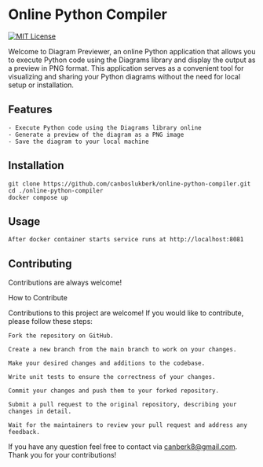 # Online Python Compiler
[![MIT License](https://img.shields.io/badge/License-MIT-green.svg)](https://choosealicense.com/licenses/mit/) 


Welcome to Diagram Previewer, an online Python application that allows you to execute Python code using the Diagrams library and display the output as a preview in PNG format. This application serves as a convenient tool for visualizing and sharing your Python diagrams without the need for local setup or installation.

## Features

    - Execute Python code using the Diagrams library online
    - Generate a preview of the diagram as a PNG image
    - Save the diagram to your local machine

## Installation

    git clone https://github.com/canboslukberk/online-python-compiler.git
    cd ./online-python-compiler
    docker compose up 

## Usage
    After docker container starts service runs at http://localhost:8081
    

## Contributing

Contributions are always welcome!

How to Contribute

Contributions to this project are welcome! If you would like to contribute, please follow these steps:

    Fork the repository on GitHub.

    Create a new branch from the main branch to work on your changes.

    Make your desired changes and additions to the codebase.

    Write unit tests to ensure the correctness of your changes.

    Commit your changes and push them to your forked repository.

    Submit a pull request to the original repository, describing your changes in detail.

    Wait for the maintainers to review your pull request and address any feedback.

If you have any question feel free to contact via canberk8@gmail.com. Thank you for your contributions!

